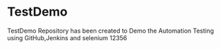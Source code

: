 # TestDemo
TestDemo Repository has been created to Demo the Automation Testing using GitHub,Jenkins and selenium 
12356
